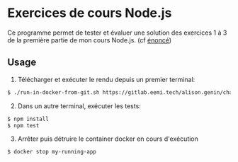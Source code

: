 # Exercices de cours Node.js

Ce programme permet de tester et évaluer une solution des exercices 1 à 3 de la première partie de mon cours Node.js. (cf [énoncé](https://adrienjoly.com/cours-nodejs/01-chatbot/))

## Usage

1. Télécharger et exécuter le rendu depuis un premier terminal:

```sh
$ ./run-in-docker-from-git.sh https://gitlab.eemi.tech/alison.genin/chatbotexpress.git
```

2. Dans un autre terminal, exécuter les tests:

```sh
$ npm install
$ npm test
```

3. Arrêter puis détruire le container docker en cours d'exécution

```sh
$ docker stop my-running-app
```
